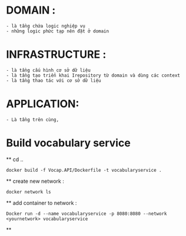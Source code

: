 ﻿
# DOMAIN : 
    - là tầng chứa logic nghiệp vụ
    - những logic phức tạp nên đặt ở domain

# INFRASTRUCTURE :
    - là tầng cấu hình cơ sở dữ liệu
    - là tầng tạo triển khai Irepository từ domain và dùng các context
    - là tầng thao tác với cơ sở dữ liệu

# APPLICATION: 
    - Là tầng trên cùng,



# Build vocabulary service 
  ** cd ..

    docker build -f Vocap.API/Dockerfile -t vocabularyservice .
  ** create new network :
  
    docker network ls
  ** add container to network :

	Docker run -d --name vocabularyservice -p 8080:8080 --network <yournetwork> vocabularyservice

  **